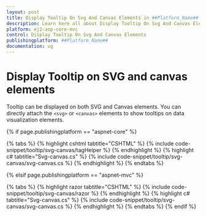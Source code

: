 ```yaml
---
layout: post
title: Display Tooltip On Svg And Canvas Elements in ##Platform_Name## Tooltip Component
description: Learn here all about Display Tooltip On Svg And Canvas Elements in Syncfusion ##Platform_Name## Tooltip component of syncfusion and more.
platform: ej2-asp-core-mvc
control: Display Tooltip On Svg And Canvas Elements
publishingplatform: ##Platform_Name##
documentation: ug
---
```


# Display Tooltip on SVG and canvas elements

Tooltip can be displayed on both SVG and Canvas elements. You can directly attach the `<svg>` or `<canvas>` elements to show tooltips on data visualization elements.

{% if page.publishingplatform == "aspnet-core" %}

{% tabs %}
{% highlight cshtml tabtitle="CSHTML" %}
{% include code-snippet/tooltip/svg-canvas/tagHelper %}
{% endhighlight %}
{% highlight c# tabtitle="Svg-canvas.cs" %}
{% include code-snippet/tooltip/svg-canvas/svg-canvas.cs %}
{% endhighlight %}
{% endtabs %}

{% elsif page.publishingplatform == "aspnet-mvc" %}

{% tabs %}
{% highlight razor tabtitle="CSHTML" %}
{% include code-snippet/tooltip/svg-canvas/razor %}
{% endhighlight %}
{% highlight c# tabtitle="Svg-canvas.cs" %}
{% include code-snippet/tooltip/svg-canvas/svg-canvas.cs %}
{% endhighlight %}
{% endtabs %}
{% endif %}

